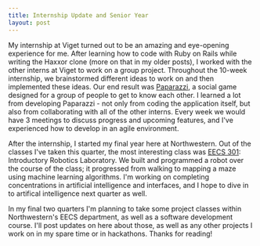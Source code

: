 ```yaml
---
title: Internship Update and Senior Year
layout: post
---
```


My internship at Viget turned out to be an amazing and eye-opening experience for me. After learning how to code with Ruby on Rails while writing the Haxxor clone \(more on that in my older posts\), I worked with the other interns at Viget to work on a group project. Throughout the 10-week internship, we brainstormed different ideas to work on and then implemented these ideas. Our end result was [Paparazzi](https://playpaparazzi.com/), a social game designed for a group of people to get to know each other. I learned a lot from developing Paparazzi - not only from coding the application itself, but also from collaborating with all of the other interns. Every week we would have 3 meetings to discuss progress and upcoming features, and I've experienced how to develop in an agile environment. 

After the internship, I started my final year here at Northwestern. Out of the classes I've taken this quarter, the most interesting class was [EECS 301](http://users.eecs.northwestern.edu/~argall/eecs301/): Introductory Robotics Laboratory. We built and programmed a robot over the course of the class; it progressed from walking to mapping a maze using machine learning algorithms. I'm working on completing concentrations in artificial intelligence and interfaces, and I hope to dive in to artifical intelligence next quarter as well.

In my final two quarters I'm planning to take some project classes within Northwestern's EECS department, as well as a software development course. I'll post updates on here about those, as well as any other projects I work on in my spare time or in hackathons. Thanks for reading!